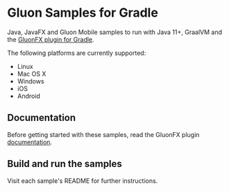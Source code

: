 # Gluon Samples for Gradle

Java, JavaFX and Gluon Mobile samples to run with Java 11+, GraalVM and the [GluonFX plugin for Gradle](https://github.com/gluonhq/gluonfx-gradle-plugin/).

The following platforms are currently supported:

* Linux
* Mac OS X
* Windows
* iOS
* Android

## Documentation

Before getting started with these samples, read the GluonFX plugin [documentation](https://github.com/gluonhq/gluonfx-gradle-plugin/blob/master/README.md).

## Build and run the samples

Visit each sample's README for further instructions.